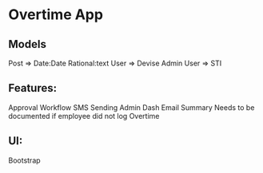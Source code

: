 # Overtime App

## Models
Post => Date:Date Rational:text
User => Devise
Admin User => STI

## Features:
Approval Workflow
SMS Sending
Admin Dash
Email Summary
Needs to be documented if employee did not log Overtime

## UI:
Bootstrap
